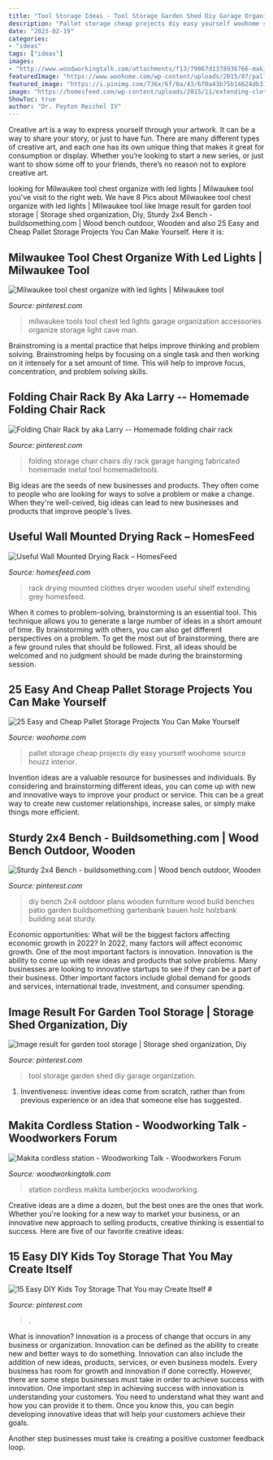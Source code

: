 ```yaml
---
title: "Tool Storage Ideas - Tool Storage Garden Shed Diy Garage Organization"
description: "Pallet storage cheap projects diy easy yourself woohome source houzz interior"
date: "2023-02-19"
categories:
- "ideas"
tags: ["ideas"]
images:
- "http://www.woodworkingtalk.com/attachments/f13/79067d1378936766-makita-cordless-station-img_0187.jpg"
featuredImage: "https://www.woohome.com/wp-content/uploads/2015/07/pallet-storage-ideas-woohome-10.jpg"
featured_image: "https://i.pinimg.com/736x/6f/0a/43/6f0a43b75b14624db318831f59554b29.jpg"
image: "https://homesfeed.com/wp-content/uploads/2015/11/extending-clothes-drying-rack-versatile-dove-grey-wooden-dryer-with-seven-rails-and-six-wooden-hooks-beneath-and-a-handy-top-shelf-made-of-birch-plywood.png"
ShowToc: true
author: "Dr. Payton Reichel IV"
---
```



Creative art is a way to express yourself through your artwork. It can be a way to share your story, or just to have fun. There are many different types of creative art, and each one has its own unique thing that makes it great for consumption or display. Whether you’re looking to start a new series, or just want to show some off to your friends, there’s no reason not to explore creative art.

	

		
looking for Milwaukee tool chest organize with led lights | Milwaukee tool you've visit to the right web. We have 8 Pics about Milwaukee tool chest organize with led lights | Milwaukee tool like Image result for garden tool storage | Storage shed organization, Diy, Sturdy 2x4 Bench - buildsomething.com | Wood bench outdoor, Wooden and also 25 Easy and Cheap Pallet Storage Projects You Can Make Yourself. Here it is:
		
    
## Milwaukee Tool Chest Organize With Led Lights | Milwaukee Tool

<img loading=lazy src="https://i.pinimg.com/736x/ea/8e/a1/ea8ea1743b51b807eb239a5b1d7fe3da--milwaukee-tools-man-cave.jpg" onerror="this.onerror=null;this.src='https://tse3.mm.bing.net/th?id=OIP.rRkJYska1nZc_qf8B-lIigHaNK&amp;pid=15.1';" alt="Milwaukee tool chest organize with led lights | Milwaukee tool">

_Source: pinterest.com_

>milwaukee tools tool chest led lights garage organization accessories organize storage light cave man. 

	

Brainstroming is a mental practice that helps improve thinking and problem solving. Brainstroming helps by focusing on a single task and then working on it intensely for a set amount of time. This will help to improve focus, concentration, and problem solving skills.

    
## Folding Chair Rack By Aka Larry -- Homemade Folding Chair Rack

<img loading=lazy src="https://i.pinimg.com/736x/cd/09/2f/cd092fd79e0b0d4eda6416500ad736fb.jpg" onerror="this.onerror=null;this.src='https://tse3.mm.bing.net/th?id=OIP.n-VY0cE8juQq2OCSoXbV6AAAAA&amp;pid=15.1';" alt="Folding Chair Rack by aka Larry -- Homemade folding chair rack">

_Source: pinterest.com_

>folding storage chair chairs diy rack garage hanging fabricated homemade metal tool homemadetools. 

	

Big ideas are the seeds of new businesses and products. They often come to people who are looking for ways to solve a problem or make a change. When they're well-ceived, big ideas can lead to new businesses and products that improve people's lives.

    
## Useful Wall Mounted Drying Rack – HomesFeed

<img loading=lazy src="https://homesfeed.com/wp-content/uploads/2015/11/extending-clothes-drying-rack-versatile-dove-grey-wooden-dryer-with-seven-rails-and-six-wooden-hooks-beneath-and-a-handy-top-shelf-made-of-birch-plywood.png" onerror="this.onerror=null;this.src='https://tse4.mm.bing.net/th?id=OIP.Ic8LnjWPeMV0hSS_PIVM7QHaJ4&amp;pid=15.1';" alt="Useful Wall Mounted Drying Rack – HomesFeed">

_Source: homesfeed.com_

>rack drying mounted clothes dryer wooden useful shelf extending grey homesfeed. 

	

When it comes to problem-solving, brainstorming is an essential tool. This technique allows you to generate a large number of ideas in a short amount of time. By brainstorming with others, you can also get different perspectives on a problem. To get the most out of brainstorming, there are a few ground rules that should be followed. First, all ideas should be welcomed and no judgment should be made during the brainstorming session.

    
## 25 Easy And Cheap Pallet Storage Projects You Can Make Yourself

<img loading=lazy src="https://www.woohome.com/wp-content/uploads/2015/07/pallet-storage-ideas-woohome-10.jpg" onerror="this.onerror=null;this.src='https://tse3.mm.bing.net/th?id=OIP.f0xbvbZiLnGPntnsccNoBgHaLH&amp;pid=15.1';" alt="25 Easy and Cheap Pallet Storage Projects You Can Make Yourself">

_Source: woohome.com_

>pallet storage cheap projects diy easy yourself woohome source houzz interior. 

	

Invention ideas are a valuable resource for businesses and individuals. By considering and brainstorming different ideas, you can come up with new and innovative ways to improve your product or service. This can be a great way to create new customer relationships, increase sales, or simply make things more efficient.

    
## Sturdy 2x4 Bench - Buildsomething.com | Wood Bench Outdoor, Wooden

<img loading=lazy src="https://i.pinimg.com/736x/6f/0a/43/6f0a43b75b14624db318831f59554b29.jpg" onerror="this.onerror=null;this.src='https://tse1.mm.bing.net/th?id=OIP.sStzQ5jj4ZO8It5_ksEBcQAAAA&amp;pid=15.1';" alt="Sturdy 2x4 Bench - buildsomething.com | Wood bench outdoor, Wooden">

_Source: pinterest.com_

>diy bench 2x4 outdoor plans wooden furniture wood build benches patio garden buildsomething gartenbank bauen holz holzbank building seat sturdy. 

	

Economic opportunities: What will be the biggest factors affecting economic growth in 2022?
In 2022, many factors will affect economic growth. One of the most important factors is innovation. Innovation is the ability to come up with new ideas and products that solve problems. Many businesses are looking to innovative startups to see if they can be a part of their business. Other important factors include global demand for goods and services, international trade, investment, and consumer spending.

    
## Image Result For Garden Tool Storage | Storage Shed Organization, Diy

<img loading=lazy src="https://i.pinimg.com/736x/ba/aa/42/baaa422d3fdb59e1292159d9bb57b1ec.jpg" onerror="this.onerror=null;this.src='https://tse1.mm.bing.net/th?id=OIP.WBXDwBfreK_V2WWtgycjBgHaJ3&amp;pid=15.1';" alt="Image result for garden tool storage | Storage shed organization, Diy">

_Source: pinterest.com_

>tool storage garden shed diy garage organization. 

	

1. Inventiveness: inventive ideas come from scratch, rather than from previous experience or an idea that someone else has suggested.

    
## Makita Cordless Station - Woodworking Talk - Woodworkers Forum

<img loading=lazy src="http://www.woodworkingtalk.com/attachments/f13/79067d1378936766-makita-cordless-station-img_0187.jpg" onerror="this.onerror=null;this.src='https://tse2.mm.bing.net/th?id=OIP.RKwuV8f2Pgxyx5s3ytm22wHaFj&amp;pid=15.1';" alt="Makita cordless station - Woodworking Talk - Woodworkers Forum">

_Source: woodworkingtalk.com_

>station cordless makita lumberjocks woodworking. 

	

Creative ideas are a dime a dozen, but the best ones are the ones that work. Whether you're looking for a new way to market your business, or an innovative new approach to selling products, creative thinking is essential to success. Here are five of our favorite creative ideas:

    
## 15 Easy DIY Kids Toy Storage That You May Create Itself #

<img loading=lazy src="https://i.pinimg.com/736x/a7/49/5e/a7495e112fa55725a0f732fd73dd5e7c.jpg" onerror="this.onerror=null;this.src='https://tse4.mm.bing.net/th?id=OIP.hNZFjZypVs3UgJezuo-rDwHaLJ&amp;pid=15.1';" alt="15 Easy DIY Kids Toy Storage That You may Create Itself #">

_Source: pinterest.com_

>. 

	

What is innovation?
Innovation is a process of change that occurs in any business or organization. Innovation can be defined as the ability to create new and better ways to do something. Innovation can also include the addition of new ideas, products, services, or even business models. Every business has room for growth and innovation if done correctly. However, there are some steps businesses must take in order to achieve success with innovation.
One important step in achieving success with innovation is understanding your customers. You need to understand what they want and how you can provide it to them. Once you know this, you can begin developing innovative ideas that will help your customers achieve their goals.

Another step businesses must take is creating a positive customer feedback loop.

